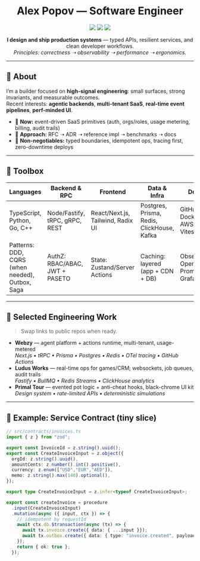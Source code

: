<!--
Profile README for: github.com/alexdapopov
Paste this into alexdapopov/alexdapopov/README.md
-->

<div align="center">

# Alex Popov — Software Engineer

<img src="https://img.shields.io/badge/Systems-Engineer-0B1B16?style=for-the-badge&labelColor=0B1B16&color=073B2A">
<img src="https://img.shields.io/badge/Backend-Architecture-0B1B16?style=for-the-badge&labelColor=0B1B16&color=0E5A46">
<img src="https://img.shields.io/badge/AI%20Tooling-Infra-0B1B16?style=for-the-badge&labelColor=0B1B16&color=157A5F">

**I design and ship production systems** — typed APIs, resilient services, and clean developer workflows.  
_Principles: correctness ➝ observability ➝ performance ➝ ergonomics._

</div>

---

## 🧭 About
I’m a builder focused on **high-signal engineering**: small surfaces, strong invariants, and measurable outcomes.  
Recent interests: **agentic backends**, **multi-tenant SaaS**, **real-time event pipelines**, **perf-minded UI**.

- 🔭 **Now:** event-driven SaaS primitives (auth, orgs/roles, usage metering, billing, audit trails)
- 🧪 **Approach:** RFC ➝ ADR ➝ reference impl ➝ benchmarks ➝ docs
- 🧱 **Non-negotiables:** typed boundaries, idempotent ops, tracing first, zero-downtime deploys

---

## 🧰 Toolbox
<div align="center">

| Languages | Backend & RPC | Frontend | Data & Infra | DevX & QA |
|---|---|---|---|---|
| TypeScript, Python, Go, C++ | Node/Fastify, tRPC, gRPC, REST | React/Next.js, Tailwind, Radix UI | Postgres, Prisma, Redis, ClickHouse, Kafka | GitHub Actions, Docker, Vercel, AWS, pnpm, Vitest/Playwright |
| Patterns: DDD, CQRS (when needed), Outbox, Saga | AuthZ: RBAC/ABAC, JWT + PASETO | State: Zustand/Server Actions | Caching: layered (app + CDN + DB) | Observability: OpenTelemetry, Prometheus, Grafana |

</div>

---

## 🧩 Selected Engineering Work
> Swap links to public repos when ready.

- **Webzy** — agent platform + actions runtime, multi-tenant, usage-metered  
  _Next.js • tRPC • Prisma • Postgres • Redis • OTel tracing • GitHub Actions_
- **Ludus Works** — real-time ops for games/CRM; websockets, job queues, audit trails  
  _Fastify • BullMQ • Redis Streams • ClickHouse analytics_
- **Primal Tour** — evented pot logic + anti-cheat hooks, black-chrome UI kit  
  _Design system • rate-limited APIs • deterministic simulations_

---

## 🧪 Example: Service Contract (tiny slice)
```ts
// src/contracts/invoices.ts
import { z } from "zod";

export const InvoiceId = z.string().uuid();
export const CreateInvoiceInput = z.object({
  orgId: z.string().uuid(),
  amountCents: z.number().int().positive(),
  currency: z.enum(["USD","EUR","AED"]),
  memo: z.string().max(140).optional(),
});

export type CreateInvoiceInput = z.infer<typeof CreateInvoiceInput>;

export const createInvoice = procedure
  .input(CreateInvoiceInput)
  .mutation(async ({ input, ctx }) => {
    // idempotent by requestId
    await ctx.db.$transaction(async (tx) => {
      await tx.invoice.create({ data: { ...input }});
      await tx.outbox.create({ data: { type: "invoice.created", payload: input }});
    });
    return { ok: true };
  });
